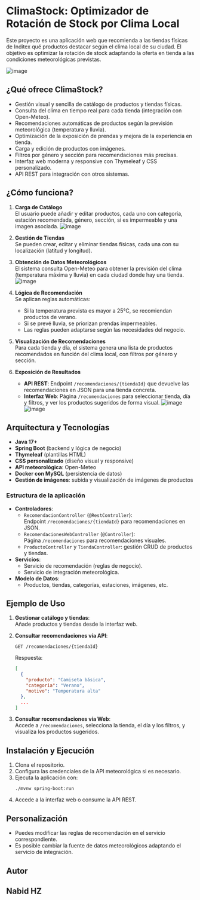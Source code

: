 # ClimaStock: Optimizador de Rotación de Stock por Clima Local

Este proyecto es una aplicación web que recomienda a las tiendas físicas de Inditex qué productos destacar según el clima local de su ciudad. El objetivo es optimizar la rotación de stock adaptando la oferta en tienda a las condiciones meteorológicas previstas.

![image](https://github.com/user-attachments/assets/cb6dc5e7-1242-47c7-8e23-e11b8dae02e2)

## ¿Qué ofrece ClimaStock?

- Gestión visual y sencilla de catálogo de productos y tiendas físicas.
- Consulta del clima en tiempo real para cada tienda (integración con Open-Meteo).
- Recomendaciones automáticas de productos según la previsión meteorológica (temperatura y lluvia).
- Optimización de la exposición de prendas y mejora de la experiencia en tienda.
- Carga y edición de productos con imágenes.
- Filtros por género y sección para recomendaciones más precisas.
- Interfaz web moderna y responsive con Thymeleaf y CSS personalizado.
- API REST para integración con otros sistemas.

## ¿Cómo funciona?

1. **Carga de Catálogo**  
   El usuario puede añadir y editar productos, cada uno con categoría, estación recomendada, género, sección, si es impermeable y una imagen asociada.
   ![image](https://github.com/user-attachments/assets/c1e1821c-9dd9-4077-a998-ba0d12574320)

2. **Gestión de Tiendas**  
   Se pueden crear, editar y eliminar tiendas físicas, cada una con su localización (latitud y longitud).

3. **Obtención de Datos Meteorológicos**  
   El sistema consulta Open-Meteo para obtener la previsión del clima (temperatura máxima y lluvia) en cada ciudad donde hay una tienda.
   ![image](https://github.com/user-attachments/assets/e196d0a7-27e8-499f-aa38-daff9564d097)

4. **Lógica de Recomendación**  
   Se aplican reglas automáticas:
    - Si la temperatura prevista es mayor a 25°C, se recomiendan productos de verano.
    - Si se prevé lluvia, se priorizan prendas impermeables.
    - Las reglas pueden adaptarse según las necesidades del negocio.

5. **Visualización de Recomendaciones**  
   Para cada tienda y día, el sistema genera una lista de productos recomendados en función del clima local, con filtros por género y sección.

6. **Exposición de Resultados**
    - **API REST**: Endpoint `/recomendaciones/{tiendaId}` que devuelve las recomendaciones en JSON para una tienda concreta.
    - **Interfaz Web**: Página `/recomendaciones` para seleccionar tienda, día y filtros, y ver los productos sugeridos de forma visual.
      ![image](https://github.com/user-attachments/assets/1b310103-075d-44ce-a353-ac5e8548e1d9)
      ![image](https://github.com/user-attachments/assets/0d6ee6d9-75fc-4bcd-b45b-272e260fdcc8)

## Arquitectura y Tecnologías

- **Java 17+**
- **Spring Boot** (backend y lógica de negocio)
- **Thymeleaf** (plantillas HTML)
- **CSS personalizado** (diseño visual y responsive)
- **API meteorológica**: Open-Meteo
- **Docker con MySQL** (persistencia de datos)
- **Gestión de imágenes**: subida y visualización de imágenes de productos

### Estructura de la aplicación
- **Controladores**:
    - `RecomendacionController` (`@RestController`):  
      Endpoint `/recomendaciones/{tiendaId}` para recomendaciones en JSON.
    - `RecomendacionesWebController` (`@Controller`):  
      Página `/recomendaciones` para recomendaciones visuales.
    - `ProductoController` y `TiendaController`: gestión CRUD de productos y tiendas.
- **Servicios**:
    - Servicio de recomendación (reglas de negocio).
    - Servicio de integración meteorológica.
- **Modelo de Datos**:
    - Productos, tiendas, categorías, estaciones, imágenes, etc.

## Ejemplo de Uso

1. **Gestionar catálogo y tiendas**:  
   Añade productos y tiendas desde la interfaz web.

2. **Consultar recomendaciones vía API**:
   ```
   GET /recomendaciones/{tiendaId}
   ```
   Respuesta:
   ```json
   [
     {
       "producto": "Camiseta básica",
       "categoria": "Verano",
       "motivo": "Temperatura alta"
     },
     ...
   ]
   ```

3. **Consultar recomendaciones vía Web**:  
   Accede a `/recomendaciones`, selecciona la tienda, el día y los filtros, y visualiza los productos sugeridos.

## Instalación y Ejecución

1. Clona el repositorio.
2. Configura las credenciales de la API meteorológica si es necesario.
3. Ejecuta la aplicación con:
   ```
   ./mvnw spring-boot:run
   ```
4. Accede a la interfaz web o consume la API REST.

## Personalización

- Puedes modificar las reglas de recomendación en el servicio correspondiente.
- Es posible cambiar la fuente de datos meteorológicos adaptando el servicio de integración.

## Autor

Nabid HZ
---
